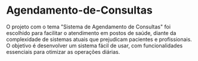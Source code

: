 # Agendamento-de-Consultas
O projeto com o tema "Sistema de Agendamento de Consultas" foi escolhido para facilitar o atendimento em postos de saúde, diante da complexidade de sistemas atuais que prejudicam pacientes e profissionais. O objetivo é desenvolver um sistema fácil de usar, com funcionalidades essenciais para otimizar as operações diárias.
